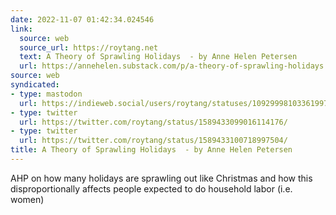 ```yaml
---
date: 2022-11-07 01:42:34.024546
link:
  source: web
  source_url: https://roytang.net
  text: A Theory of Sprawling Holidays  - by Anne Helen Petersen
  url: https://annehelen.substack.com/p/a-theory-of-sprawling-holidays
source: web
syndicated:
- type: mastodon
  url: https://indieweb.social/users/roytang/statuses/109299981033619972
- type: twitter
  url: https://twitter.com/roytang/status/1589433099016114176/
- type: twitter
  url: https://twitter.com/roytang/status/1589433100718997504/
title: A Theory of Sprawling Holidays  - by Anne Helen Petersen
---
```


AHP on how many holidays are sprawling out like Christmas and how this disproportionally affects people expected to do household labor (i.e. women)